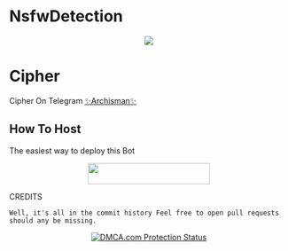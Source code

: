 # NsfwDetection

<p align="center">
  <img src="https://te.legra.ph//file/1d6ad5e04d62a6c0fb933.jpg">
</p>

# Cipher
Cipher On Telegram [✨Archisman✨](https://t.me/CipherFlame)

## How To Host
The easiest way to deploy this Bot
<p align="center"><a href="https://heroku.com/deploy?template=https://github.com/PrimexRick/NsfwDetection"> <img src="https://img.shields.io/badge/Deploy%20To%20Heroku-blue?style=for-the-badge&logo=heroku" width="220" height="38.45"/></a></p>
 
CREDITS
```
Well, it's all in the commit history Feel free to open pull requests should any be missing.

```

<p align="center">
    <a href="//www.dmca.com/Protection/Status.aspx?ID=899e4481-3dc5-49f5-98f2-abf0e5d051b8" title="DMCA.com Protection Status" class="dmca-badge"> <img src="https://images.dmca.com/Badges/dmca_protected_sml_120n.png?ID=899e4481-3dc5-49f5-98f2-abf0e5d051b8"  alt="DMCA.com Protection Status" /></a>  
</p>
